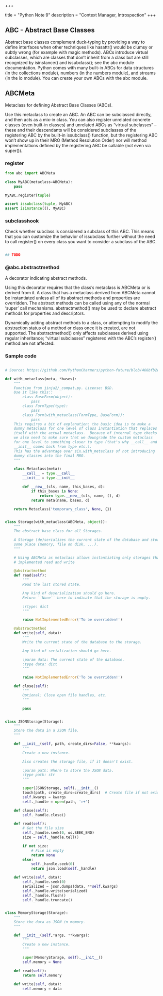 +++

title = "Python Note 9"
description = "Context Manager,  Introspection"
+++


## ABC - Abstract Base Classes

Abstract base classes complement duck-typing by providing a way to define interfaces when other techniques like hasattr() would be clumsy or subtly wrong (for example with magic methods). ABCs introduce virtual subclasses, which are classes that don’t inherit from a class but are still recognized by isinstance() and issubclass(); see the abc module documentation. Python comes with many built-in ABCs for data structures (in the collections module), numbers (in the numbers module), and streams (in the io module). You can create your own ABCs with the abc module.

## ABCMeta 

Metaclass for defining Abstract Base Classes (ABCs).

Use this metaclass to create an ABC. An ABC can be subclassed directly, and then acts as a mix-in class. You can also register unrelated concrete classes (even built-in classes) and unrelated ABCs as “virtual subclasses” – these and their descendants will be considered subclasses of the registering ABC by the built-in issubclass() function, but the registering ABC won’t show up in their MRO (Method Resolution Order) nor will method implementations defined by the registering ABC be callable (not even via super()).

### register

```python
from abc import ABCMeta

class MyABC(metaclass=ABCMeta):
    pass

MyABC.register(tuple)

assert issubclass(tuple, MyABC)
assert isinstance((), MyABC)
```

### __subclasshook__

Check whether subclass is considered a subclass of this ABC. This means that you can customize the behavior of issubclass further without the need to call register() on every class you want to consider a subclass of the ABC. 

```python

## TODO

```

###  @abc.abstractmethod

A decorator indicating abstract methods.

Using this decorator requires that the class’s metaclass is ABCMeta or is derived from it. A class that has a metaclass derived from ABCMeta cannot be instantiated unless all of its abstract methods and properties are overridden. The abstract methods can be called using any of the normal ‘super’ call mechanisms. abstractmethod() may be used to declare abstract methods for properties and descriptors.

Dynamically adding abstract methods to a class, or attempting to modify the abstraction status of a method or class once it is created, are not supported. The abstractmethod() only affects subclasses derived using regular inheritance; “virtual subclasses” registered with the ABC’s register() method are not affected.


### Sample code


```python

# Source: https://github.com/PythonCharmers/python-future/blob/466bfb2dfa36d865285dc31fe2b0c0a53ff0f181/future/utils/__init__.py#L102-L134

def with_metaclass(meta, *bases):
    """
    Function from jinja2/_compat.py. License: BSD.
    Use it like this::
        class BaseForm(object):
            pass
        class FormType(type):
            pass
        class Form(with_metaclass(FormType, BaseForm)):
            pass
    This requires a bit of explanation: the basic idea is to make a
    dummy metaclass for one level of class instantiation that replaces
    itself with the actual metaclass.  Because of internal type checks
    we also need to make sure that we downgrade the custom metaclass
    for one level to something closer to type (that's why __call__ and
    __init__ comes back from type etc.).
    This has the advantage over six.with_metaclass of not introducing
    dummy classes into the final MRO.
    """

    class Metaclass(meta):
        __call__ = type.__call__
        __init__ = type.__init__

        def __new__(cls, name, this_bases, d):
            if this_bases is None:
                return type.__new__(cls, name, (), d)
            return meta(name, bases, d)

    return Metaclass('temporary_class', None, {})


class Storage(with_metaclass(ABCMeta, object)):
    """
    The abstract base class for all Storages.

    A Storage (de)serializes the current state of the database and stores it in
    some place (memory, file on disk, ...).
    """

    # Using ABCMeta as metaclass allows instantiating only storages that have
    # implemented read and write

    @abstractmethod
    def read(self):
        """
        Read the last stored state.

        Any kind of deserialization should go here.
        Return ``None`` here to indicate that the storage is empty.

        :rtype: dict
        """

        raise NotImplementedError('To be overridden!')

    @abstractmethod
    def write(self, data):
        """
        Write the current state of the database to the storage.

        Any kind of serialization should go here.

        :param data: The current state of the database.
        :type data: dict
        """

        raise NotImplementedError('To be overridden!')

    def close(self):
        """
        Optional: Close open file handles, etc.
        """

        pass


class JSONStorage(Storage):
    """
    Store the data in a JSON file.
    """

    def __init__(self, path, create_dirs=False, **kwargs):
        """
        Create a new instance.

        Also creates the storage file, if it doesn't exist.

        :param path: Where to store the JSON data.
        :type path: str
        """

        super(JSONStorage, self).__init__()
        touch(path, create_dirs=create_dirs)  # Create file if not exists
        self.kwargs = kwargs
        self._handle = open(path, 'r+')

    def close(self):
        self._handle.close()

    def read(self):
        # Get the file size
        self._handle.seek(0, os.SEEK_END)
        size = self._handle.tell()

        if not size:
            # File is empty
            return None
        else:
            self._handle.seek(0)
            return json.load(self._handle)

    def write(self, data):
        self._handle.seek(0)
        serialized = json.dumps(data, **self.kwargs)
        self._handle.write(serialized)
        self._handle.flush()
        self._handle.truncate()


class MemoryStorage(Storage):
    """
    Store the data as JSON in memory.
    """

    def __init__(self,*args, **kwargs):
        """
        Create a new instance.
        """

        super(MemoryStorage, self).__init__()
        self.memory = None

    def read(self):
        return self.memory

    def write(self, data):
        self.memory = data


```





